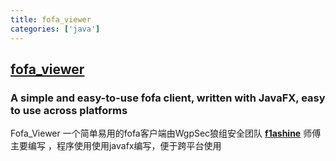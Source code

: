 ```yaml
---
title: fofa_viewer
categories: ['java']
---
```

## [fofa_viewer](https://github.com/wgpsec/fofa_viewer)

### A simple and easy-to-use fofa client, written with JavaFX, easy to use across platforms


Fofa_Viewer 一个简单易用的fofa客户端由WgpSec狼组安全团队 [**f1ashine**](https://github.com/f1ashine) 师傅主要编写 ，程序使用使用javafx编写，便于跨平台使用
